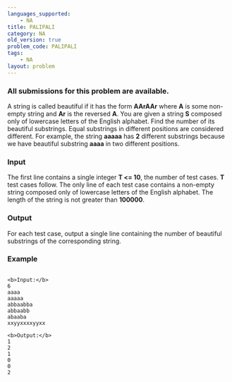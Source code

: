```yaml
---
languages_supported:
    - NA
title: PALIPALI
category: NA
old_version: true
problem_code: PALIPALI
tags:
    - NA
layout: problem
---
```

###  All submissions for this problem are available. 

A string is called beautiful if it has the form **AArAAr** where **A** is some non-empty string and **Ar** is the reversed **A**. You are given a string **S** composed only of lowercase letters of the English alphabet. Find the number of its beautiful substrings. Equal substrings in different positions are considered different. For example, the string **aaaaa** has **2** different substrings because we have beautiful substring **aaaa** in two different positions.

### Input

 The first line contains a single integer **T <= 10**, the number of test cases. **T** test cases follow. The only line of each test case contains a non-empty string composed only of lowercase letters of the English alphabet. The length of the string is not greater than **100000**.

### Output

 For each test case, output a single line containing the number of beautiful substrings of the corresponding string.

### Example

```

<b>Input:</b>
6
aaaa
aaaaa
abbaabba
abbaabb
abaaba
xxyyxxxxyyxx

<b>Output:</b>
1
2
1
0
0
2

```
